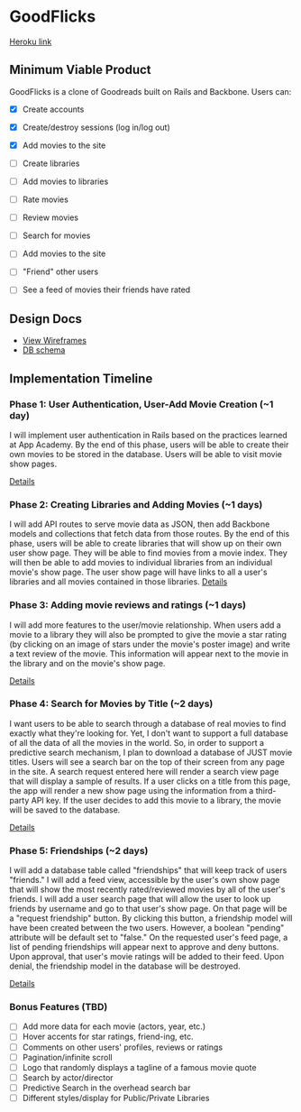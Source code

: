 # GoodFlicks

[Heroku link][heroku]

[heroku]: http://goodflicks.herokuapp.com

## Minimum Viable Product
GoodFlicks is a clone of Goodreads built on Rails and Backbone. Users can:

<!-- This is a Markdown checklist. Use it to keep track of your progress! -->

- [X] Create accounts
- [X] Create/destroy sessions (log in/log out)
- [X] Add movies to the site
- [ ] Create libraries
- [ ] Add movies to libraries
- [ ] Rate movies
- [ ] Review movies
- [ ] Search for movies
- [ ] Add movies to the site
- [ ] "Friend" other users
- [ ] See a feed of movies their friends have rated


## Design Docs
* [View Wireframes][views]
* [DB schema][schema]

[views]: ./docs/views.md
[schema]: ./docs/schema.md

## Implementation Timeline

### Phase 1: User Authentication, User-Add Movie Creation (~1 day)
I will implement user authentication in Rails based on the practices learned at
App Academy. By the end of this phase, users will be able to create their own
movies to be stored in the database. Users will be able to visit movie show
pages.

[Details][phase-one]

### Phase 2: Creating Libraries and Adding Movies (~1 days)
I will add API routes to serve movie data as JSON, then add Backbone models and collections that fetch data from those routes. By the end of this phase, users will be able to create libraries that will show up on their own user show page. They will be able to find movies from a movie index. They will then be able to add movies to individual libraries from an individual movie's show page. The user show page will have links to all a user's libraries and all movies contained in those libraries.
[Details][phase-two]

### Phase 3: Adding movie reviews and ratings (~1 days)
I will add more features to the user/movie relationship. When users add a movie to a library they will also be prompted to give the movie a star rating (by clicking on an image of stars under the movie's poster image) and write a text review of the movie. This information will appear next to the movie in the library and on the movie's show page.

[Details][phase-three]

### Phase 4: Search for Movies by Title (~2 days)
I want users to be able to search through a database of real movies to find exactly what they're looking for. Yet, I don't want to support a full database of all the data of all the movies in the world. So, in order to support a predictive search mechanism, I plan to download a database of JUST movie titles. Users will see a search bar on the top of their screen from any page in the site. A search request entered here will render a search view page that will display a sample of results. If a user clicks on a title from this page, the app will render a new show page using the information from a third-party API key. If the user decides to add this movie to a library, the movie will be saved to the database.

[Details][phase-four]

### Phase 5: Friendships (~2 days)
I will add a database table called "friendships" that will keep track of users "friends." I will add a feed view, accessible by the user's own show page that will show the most recently rated/reviewed movies by all of the user's friends. I will add a user search page that will allow the user to look up friends by username and go to that user's show page. On that page will be a "request friendship" button. By clicking this button, a friendship model will have been created between the two users. However, a boolean "pending" attribute will be default set to "false." On the requested user's feed page, a list of pending friendships will appear next to approve and deny buttons. Upon approval, that user's movie ratings will be added to their feed. Upon denial, the friendship model in the database will be destroyed.

[Details][phase-five]

### Bonus Features (TBD)
- [ ] Add more data for each movie (actors, year, etc.)
- [ ] Hover accents for star ratings, friend-ing, etc.
- [ ] Comments on other users' profiles, reviews or ratings
- [ ] Pagination/infinite scroll
- [ ] Logo that randomly displays a tagline of a famous movie quote
- [ ] Search by actor/director
- [ ] Predictive Search in the overhead search bar
- [ ] Different styles/display for Public/Private Libraries 

[phase-one]: ./docs/phases/phase1.md
[phase-two]: ./docs/phases/phase2.md
[phase-three]: ./docs/phases/phase3.md
[phase-four]: ./docs/phases/phase4.md
[phase-five]: ./docs/phases/phase5.md
